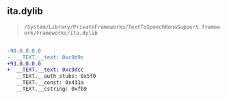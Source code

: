 ## ita.dylib

> `/System/Library/PrivateFrameworks/TextToSpeechKonaSupport.framework/Frameworks/ita.dylib`

```diff

-90.0.0.0.0
-  __TEXT.__text: 0xc9d9c
+93.0.0.0.0
+  __TEXT.__text: 0xc9dcc
   __TEXT.__auth_stubs: 0x5f0
   __TEXT.__const: 0x431a
   __TEXT.__cstring: 0xfb9

```
